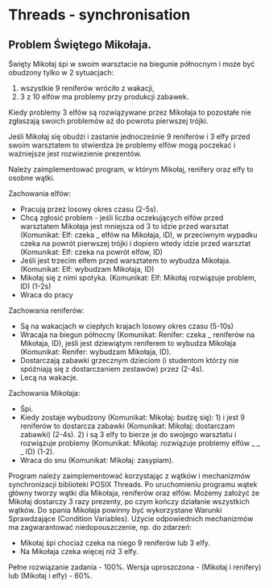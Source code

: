 # Threads - synchronisation
## Problem Świętego Mikołaja.

Święty Mikołaj śpi w swoim warsztacie na biegunie północnym i może być obudzony tylko w 2 sytuacjach:
1) wszystkie 9 reniferów wróciło z wakacji,
2) 3 z 10 elfów ma problemy przy produkcji zabawek.

Kiedy problemy 3 elfów są rozwiązywane przez Mikołaja to pozostałe nie zgłaszają swoich problemów aż do powrotu pierwszej trójki.

Jeśli Mikołaj się obudzi i zastanie jednocześnie 9 reniferów i 3 elfy przed swoim warsztatem to stwierdza że problemy elfów mogą poczekać i ważniejsze jest rozwiezienie prezentów. 

Należy zaimplementować program, w którym Mikołaj, renifery oraz elfy to osobne wątki.

Zachowania elfów:
- Pracują przez losowy okres czasu (2-5s).
- Chcą zgłosić problem - jeśli liczba oczekujących elfów przed warsztatem Mikołaja jest mniejsza od 3 to idzie przed warsztat (Komunikat: Elf: czeka _ elfów na Mikołaja, ID), w przeciwnym wypadku czeka na powrót pierwszej trójki i dopiero wtedy idzie przed warsztat (Komunikat: Elf: czeka na powrót elfów, ID)
- Jeśli jest trzecim elfem przed warsztatem to wybudza Mikołaja. (Komunikat: Elf: wybudzam Mikołaja, ID)
- Mikołaj się z nimi spotyka. (Komunikat: Elf: Mikołaj rozwiązuje problem, ID) (1-2s)
- Wraca do pracy

Zachowania reniferów:
- Są na wakacjach w ciepłych krajach losowy okres czasu (5-10s)
- Wracaja na biegun północny (Komunikat: Renifer: czeka _ reniferów na Mikołaja, ID), jeśli jest dziewiątym reniferem to wybudza Mikołaja (Komunikat: Renifer: wybudzam Mikołaja, ID).
- Dostarczają zabawki grzecznym dzieciom (i studentom którzy nie spóźniają się z dostarczaniem zestawów) przez (2-4s).
- Lecą na wakacje.

Zachowania Mikołaja:
- Śpi.
- Kiedy zostaje wybudzony (Komunikat: Mikołaj: budzę się):
        1) i jest 9 reniferów to dostarcza zabawki (Komunikat: Mikołaj: dostarczam zabawki) (2-4s).
        2) i są 3 elfy to bierze je do swojego warsztatu i rozwiązuje problemy (Komunikat: Mikołaj: rozwiązuje problemy elfów _ _ _ ID) (1-2).
- Wraca do snu (Komunikat: Mikołaj: zasypiam).

Program należy zaimplementować korzystając z wątków i mechanizmów synchronizacji biblioteki POSIX Threads. Po uruchomieniu programu wątek główny tworzy wątki dla Mikołaja, reniferów oraz elfów. Możemy założyć że Mikołaj dostarczy 3 razy prezenty, po czym kończy działanie wszystkich wątków. Do spania Mikołaja powinny być wykorzystane Warunki Sprawdzające (Condition Variables).
Użycie odpowiednich mechanizmów ma zagwarantować niedopouszczenie, np. do zdarzeń:
- Mikołaj śpi chociaż czeka na niego 9 reniferów lub 3 elfy.
- Na Mikołaja czeka więcej niż 3 elfy.

Pełne rozwiązanie zadania - 100%. Wersja uproszczona - (Mikołaj i renifery) lub (Mikołaj i elfy) - 60%.
